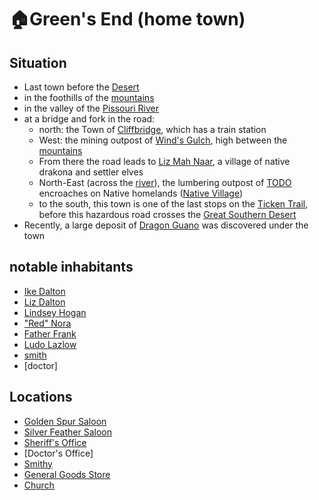 # 🏠Green's End (home town)
## Situation
- Last town before the [Desert][desert]
- in the foothills of the [mountains][mnts]
- in the valley of the [Pissouri River][pissouri]
- at a bridge and fork in the road:
  - north: the Town of [Cliffbridge][cliffbridge], which has a train station
  - West: the mining outpost of [Wind's Gulch][winds-gulch], high between the [mountains][mnts]
  - From there the road leads to [Liz Mah Naar][liz-mah-naar], a village of native drakona and settler elves
  - North-East (across the [river][pissouri]), the lumbering outpost of [TODO][lumber] encroaches on Native homelands ([Native Village][fungr-ville])
  - to the south, this town is one of the last stops on the [Ticken Trail][ticken-trail], before this hazardous road crosses the [Great Southern Desert][desert]
- Recently, a large deposit of [Dragon Guano][dragon-guano] was discovered under the town
## notable inhabitants
- [Ike Dalton][ike]
- [Liz Dalton][liz]
- [Lindsey Hogan][sheriff]
- ["Red" Nora][nora]
- [Father Frank][priest]
- [Ludo Lazlow][gg-merch]
- [smith][smith]
- [doctor]
## Locations
- [Golden Spur Saloon][gold-saloon]
- [Silver Feather Saloon][silver-saloon]
- [Sheriff's Office][sheriff-office]
- [Doctor's Office]
- [Smithy][smithy]
- [General Goods Store][gg-store]
- [Church][church]

[desert]: /desert.md
[pissouri]: /pissouri.md
[ike]: /hometown-ike-dalton.npc.md
[liz]: /hometown-liz-dalton.npc.md
[mnts]: /mountains.md
[cliffbridge]: /cliffbridge.town.md
[winds-gulch]: /winds-gulch.town.md
[liz-mah-naar]: /liz-mah-naar.town.md
[lumber]: /lumber-post.town.md
[fungr-ville]: /fungril-village.town.md
[ticken-trail]: /ticken-trail.md
[dragon-guano]: /dragon-guano.md
[sheriff]: /hometown-sheriff.npc.md
[nora]: /hometown-nora.npc.md
[priest]: /hometown-priest.npc.md
[gg-merch]: /towns/hometown/npc/hometown-gg-merchant.md
[smith]: /towns/hometown/npc/hometown-smith.md
[gold-saloon]: /towns/hometown/loc/golden-saloon.md
[silver-saloon]: /towns/hometown/loc/silver-saloon.md
[sheriff-office]: /towns/hometown/loc/hometown-police.md
[smithy]: /towns/hometown/loc/hometown-smithy.md
[gg-store]: /towns/hometown/loc/hometown-gg.md
[church]: /towns/hometown/loc/hometown-church.md
